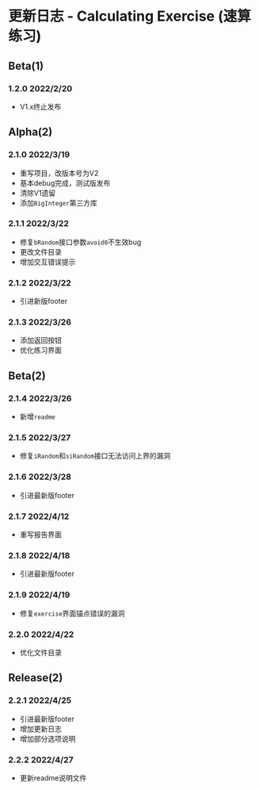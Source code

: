 # 更新日志 - Calculating Exercise (速算练习)

## Beta(1)

### 1.2.0 2022/2/20

- V1.x终止发布

## Alpha(2)

### 2.1.0 2022/3/19

- 重写项目，改版本号为V2
- 基本debug完成，测试版发布
- 清除V1遗留
- 添加`BigInteger`第三方库

### 2.1.1 2022/3/22

- 修复`bRandom`接口参数`avoid0`不生效bug
- 更改文件目录
- 增加交互错误提示

### 2.1.2 2022/3/22

- 引进新版footer

### 2.1.3 2022/3/26

- 添加返回按钮
- 优化练习界面

## Beta(2)

### 2.1.4 2022/3/26

- 新增`readme`

### 2.1.5 2022/3/27

- 修复`iRandom`和`siRandom`接口无法访问上界的漏洞

### 2.1.6 2022/3/28

- 引进最新版footer

### 2.1.7 2022/4/12

- 重写报告界面

### 2.1.8 2022/4/18

- 引进最新版footer

### 2.1.9 2022/4/19

- 修复`exercise`界面锚点错误的漏洞

### 2.2.0 2022/4/22

- 优化文件目录

## Release(2)

### 2.2.1 2022/4/25

- 引进最新版footer
- 增加更新日志
- 增加部分选项说明

### 2.2.2 2022/4/27

- 更新readme说明文件